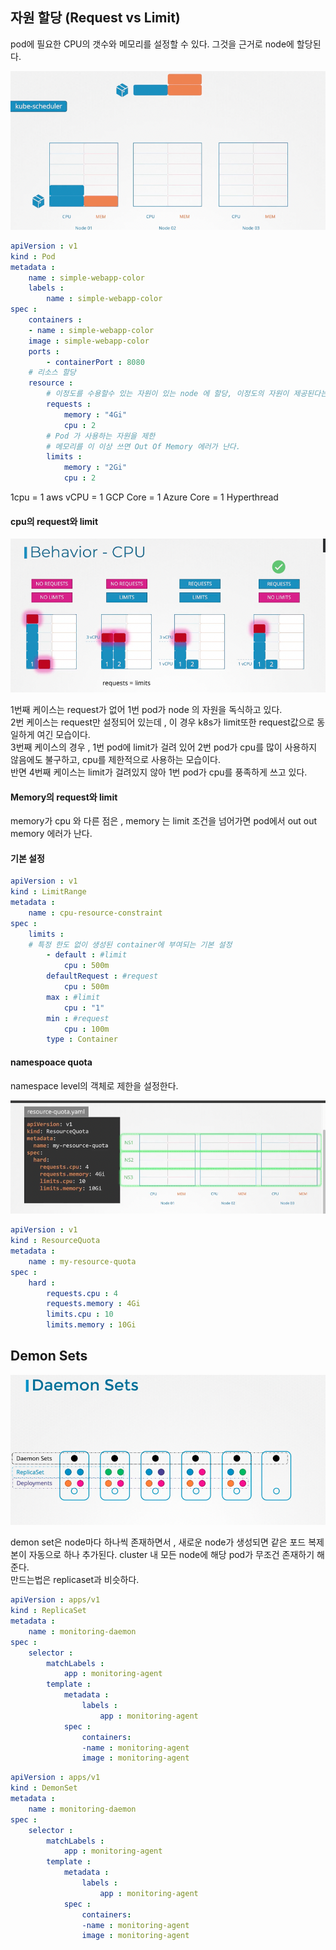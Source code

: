 ## 자원 할당 (Request vs Limit)
pod에 필요한 CPU의 갯수와 메모리를 설정할 수 있다. 그것을 근거로 node에 할당된다.

![Alt text](image/image.png)


```yaml
apiVersion : v1
kind : Pod
metadata : 
    name : simple-webapp-color
    labels :
        name : simple-webapp-color
spec :
    containers :
    - name : simple-webapp-color
    image : simple-webapp-color
    ports : 
        - containerPort : 8080
    # 리소스 할당
    resource : 
        # 이정도를 수용할수 있는 자원이 있는 node 에 할당, 이정도의 자원이 제공된다는 뜻
        requests :
            memory : "4Gi"
            cpu : 2
        # Pod 가 사용하는 자원을 제한
        # 메모리를 이 이상 쓰면 Out Of Memory 에러가 난다.
        limits :
            memory : "2Gi"
            cpu : 2
```

1cpu = 1 aws vCPU = 1 GCP Core = 1 Azure Core = 1 Hyperthread

#### cpu의 request와 limit
![Alt text](image/image2.png)

1번째 케이스는 request가 없어 1번 pod가 node 의 자원을 독식하고 있다.    
2번 케이스는 request만 설정되어 있는데 , 이 경우 k8s가 limit또한 request값으로 동일하게 여긴 모습이다.   
3번째 케이스의 경우 , 1번 pod에 limit가 걸려 있어 2번 pod가 cpu를 많이 사용하지 않음에도 불구하고, cpu를 제한적으로 사용하는 모습이다.   
반면 4번째 케이스는 limit가 걸려있지 않아 1번 pod가 cpu를 풍족하게 쓰고 있다.

#### Memory의 request와 limit
memory가 cpu 와 다른 점은 , memory 는 limit 조건을 넘어가면 pod에서 out out memory 에러가 난다. 


#### 기본 설정
```yaml
apiVersion : v1
kind : LimitRange
metadata : 
    name : cpu-resource-constraint
spec :
    limits :
    # 특정 한도 없이 생성된 container에 부여되는 기본 설정
        - default : #limit
            cpu : 500m
        defaultRequest : #request
            cpu : 500m
        max : #limit
            cpu : "1"
        min : #request
            cpu : 100m
        type : Container
```

#### namespoace quota
namespace level의 객체로 제한을 설정한다.


![Alt text](image/image3.png)
```yaml
apiVersion : v1
kind : ResourceQuota
metadata : 
    name : my-resource-quota
spec :
    hard :
        requests.cpu : 4
        requests.memory : 4Gi
        limits.cpu : 10
        limits.memory : 10Gi
``` 



## Demon Sets
![Alt text](image/image4.png)

demon set은 node마다 하나씩 존재하면서 , 새로운 node가 생성되면 같은 포드 복제본이 자동으로 하나 추가된다. cluster 내 모든 node에 해당 pod가 무조건 존재하기 해준다.    
만드는법은 replicaset과 비슷하다.

```yaml
apiVersion : apps/v1
kind : ReplicaSet
metadata :
    name : monitoring-daemon
spec :  
    selector :
        matchLabels :
            app : monitoring-agent
        template :
            metadata :
                labels :
                    app : monitoring-agent
            spec :
                containers:
                -name : monitoring-agent
                image : monitoring-agent
```


```yaml
apiVersion : apps/v1
kind : DemonSet
metadata :
    name : monitoring-daemon
spec :  
    selector :
        matchLabels :
            app : monitoring-agent
        template :
            metadata :
                labels :
                    app : monitoring-agent
            spec :
                containers:
                -name : monitoring-agent
                image : monitoring-agent
```



